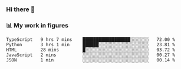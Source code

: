 ### Hi there 👋

### 📊 My work in figures

<!--START_SECTION:waka-->
```text
TypeScript   9 hrs 7 mins    ██████████████████░░░░░░░   72.00 % 
Python       3 hrs 1 min     ██████░░░░░░░░░░░░░░░░░░░   23.81 % 
HTML         28 mins         █░░░░░░░░░░░░░░░░░░░░░░░░   03.72 % 
JavaScript   2 mins          ░░░░░░░░░░░░░░░░░░░░░░░░░   00.27 % 
JSON         1 min           ░░░░░░░░░░░░░░░░░░░░░░░░░   00.14 % 
```
<!--END_SECTION:waka-->

